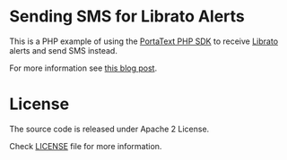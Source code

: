 # Sending SMS for Librato Alerts

This is a PHP example of using the [PortaText PHP SDK](https://github.com/PortaText/php-sdk) to receive
[Librato](http://www.librato.com/) alerts and send SMS instead.

For more information see [this blog post](https://blog.portatext.com/2016/01/27/sending-librato-alerts-as-sms-with-group-messaging/).

# License
The source code is released under Apache 2 License.

Check [LICENSE](https://github.com/PortaText/php-librato-example/blob/master/LICENSE) file for more information.
